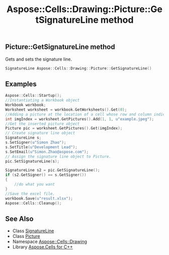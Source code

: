﻿---
title: Aspose::Cells::Drawing::Picture::GetSignatureLine method
linktitle: GetSignatureLine
second_title: Aspose.Cells for C++ API Reference
description: 'Aspose::Cells::Drawing::Picture::GetSignatureLine method. Gets and sets the signature line in C++.'
type: docs
weight: 3300
url: /cpp/aspose.cells.drawing/picture/getsignatureline/
---
## Picture::GetSignatureLine method


Gets and sets the signature line.

```cpp
SignatureLine Aspose::Cells::Drawing::Picture::GetSignatureLine()
```


## Examples


```cpp
Aspose::Cells::Startup();
//Instantiating a Workbook object
Workbook workbook;
Worksheet worksheet = workbook.GetWorksheets().Get(0);
//Adding a picture at the location of a cell whose row and column indices are 1 in the worksheet. It is "B2" cell
int imgIndex = worksheet.GetPictures().Add(1, 1, u"example.jpeg");
//Get the inserted picture object
Picture pic = worksheet.GetPictures().Get(imgIndex);
// Create signature line object
SignatureLine s;
s.SetSigner(u"Simon Zhao");
s.SetTitle(u"Development Lead");
s.SetEmail(u"Simon.Zhao@aspose.com");
// Assign the signature line object to Picture.
pic.SetSignatureLine(s);

SignatureLine s2 = pic.GetSignatureLine();
if (s2.GetSigner() == s.GetSigner())
{
    //do what you want
}
//Save the excel file.
workbook.Save(u"result.xlsx");
Aspose::Cells::Cleanup();
```

## See Also

* Class [SignatureLine](../../signatureline/)
* Class [Picture](../)
* Namespace [Aspose::Cells::Drawing](../../)
* Library [Aspose.Cells for C++](../../../)
